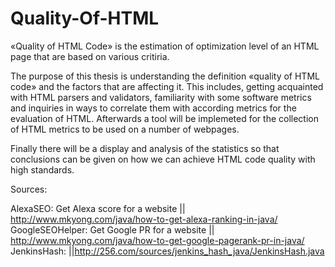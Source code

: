 # Quality-Of-HTML

«Quality of  HTML Code» is the estimation of optimization level of an HTML page that 
are based on various critiria.

The purpose of this thesis is understanding the definition «quality of  HTML code» and 
the factors that are affecting it. This includes, getting acquainted with HTML parsers and 
validators, familiarity with some software metrics and inquiries in ways to correlate them with 
according metrics  for the evaluation of HTML. Afterwards a tool will be implemeted for the 
collection of HTML metrics to be used on a number of webpages.

Finally there will be a display and analysis of the statistics so that conclusions can be 
given on how we can achieve HTML code quality with high standards.

Sources:

AlexaSEO: Get Alexa score for a website || http://www.mkyong.com/java/how-to-get-alexa-ranking-in-java/
GoogleSEOHelper: Get Google PR for a website || http://www.mkyong.com/java/how-to-get-google-pagerank-pr-in-java/
JenkinsHash: ||http://256.com/sources/jenkins_hash_java/JenkinsHash.java
